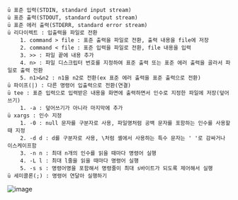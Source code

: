 	ü 표준 입력(STDIN, standard input stream)
	ü 표준 출력(STDOUT, standard output stream)
	ü 표준 에러 출력(STDERR, standard error stream)
	ü 리다이렉트 : 입출력을 파일로 전환
		1. command > file : 표준 출력을 파일로 전환, 출력 내용을 file에 저장
		2. command < file : 표준 입력을 파일로 전환, file 내용을 입력
		3. >> : 파일 끝에 내용 추가
		4. n> : 파일 디스크립터 번호를 지정하여 표준 출력 또는 표준 에러 출력을 골라서 파일로 출력 전환
		5. n1>&n2 : n1을 n2로 전환(ex 표준 에러 출력을 표준 출력으로 전환)
	ü 파이프(|) : 다른 명령어 입출력으로 전환(연결)
	ü tee : 표준 입력으로 입력받은 내용을 화면에 출력하면서 인수로 지정한 파일에 저장(덮어쓰기)
		1. -a : 덮어쓰기가 아니라 마지막에 추가
	ü xargs : 인수 지정
		1. -0 : null 문자를 구분자로 사용, 파일명처럼 공백 문자를 포함하는 인수를 사용할 때 지정
		2. -d d : d를 구분자로 사용, \처럼 셸에서 사용하는 특수 문자는 ' '로 감싸거나 이스케이프함
		3. -n n : 최대 n개의 인수를 읽을 때마다 명령어 실행
		4. -L l : 최대 l줄을 읽을 때마다 명령어 실행
		5. -s s : 명령어명을 포함해서 명령줄이 최대 s바이트가 되도록 제어해서 실행
	ü 세미콜론(;) : 명령어 연달아 실행하기
![image](https://user-images.githubusercontent.com/85976426/143967190-57d06fdb-8f7f-43d1-a91f-b60c5496fda1.png)
